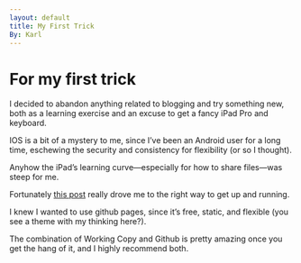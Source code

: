 ```yaml
---
layout: default
title: My First Trick
By: Karl
---
```

# For my first trick
I decided to abandon anything related to blogging and try something new, both as a learning exercise and an excuse to get a fancy iPad Pro and keyboard.

IOS is a bit of a mystery to me, since I’ve been an Android user for a long time, eschewing the security and consistency for flexibility (or so I thought).

Anyhow the iPad’s learning curve—especially for how to share files—was steep for me.

Fortunately [this post](https://www.macstories.net/ios/my-markdown-writing-and-collaboration-workflow-powered-by-working-copy-3-6-icloud-drive-and-github/) really drove me to the right way to get up and running.

I knew I wanted to use github pages, since it’s free, static, and flexible (you see a theme with my thinking here?).

The combination of Working Copy and Github is pretty amazing once you get the hang of it, and I highly recommend both.